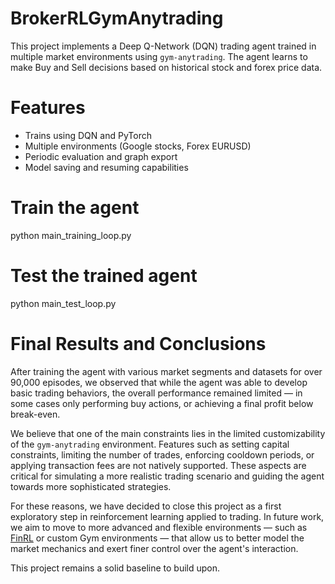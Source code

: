 # BrokerRLGymAnytrading


This project implements a Deep Q-Network (DQN) trading agent trained in multiple market environments using `gym-anytrading`. The agent learns to make Buy and Sell decisions based on historical stock and forex price data.

# Features

- Trains using DQN and PyTorch
- Multiple environments (Google stocks, Forex EURUSD)
- Periodic evaluation and graph export
- Model saving and resuming capabilities

# Train the agent

python main_training_loop.py

# Test the trained agent

python main_test_loop.py

# Final Results and Conclusions

After training the agent with various market segments and datasets for over 90,000 episodes, we observed that while the agent was able to develop basic trading behaviors, the overall performance remained limited — in some cases only performing buy actions, or achieving a final profit below break-even.

We believe that one of the main constraints lies in the limited customizability of the `gym-anytrading` environment. Features such as setting capital constraints, limiting the number of trades, enforcing cooldown periods, or applying transaction fees are not natively supported. These aspects are critical for simulating a more realistic trading scenario and guiding the agent towards more sophisticated strategies.

For these reasons, we have decided to close this project as a first exploratory step in reinforcement learning applied to trading. In future work, we aim to move to more advanced and flexible environments — such as [FinRL](https://github.com/AI4Finance-Foundation/FinRL) or custom Gym environments — that allow us to better model the market mechanics and exert finer control over the agent's interaction.

This project remains a solid baseline to build upon.
